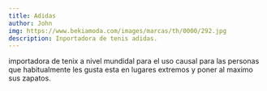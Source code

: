 ```yaml
---
title: Adidas
author: John
img: https://www.bekiamoda.com/images/marcas/th/0000/292.jpg
description: Inportadora de tenis adidas.
---
```


importadora de tenix a nivel mundidal para el uso causal para las personas que habitualmente les gusta esta en lugares extremos y poner al maximo sus zapatos.
